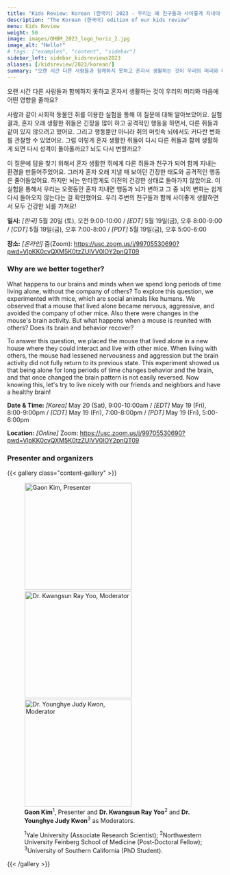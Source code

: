```yaml
---
title: "Kids Review: Korean (한국어) 2023 - 우리는 왜 친구들과 사이좋게 지내야 할까요?"
description: "The Korean (한국어) edition of our kids review"
menu: Kids Review
weight: 50
image: images/OHBM_2023_logo_horiz_2.jpg
image_alt: "Hello!"
# tags: ["examples", "content", "sidebar"]
sidebar_left: sidebar_kidsreviews2023
aliases: [/kidsreview/2023/korean/]
summary: "오랜 시간 다른 사람들과 함께하지 못하고 혼자서 생활하는 것이 우리의 머리와 마음에 어떤 영향을 줄까요? 사람과 같이 사회적 동물인 쥐를 이용한 실험을 통해 이 질문에 대해 알아보았어요. 실험 결과, 혼자 오래 생활한 쥐들은 긴장을 많이 하고 공격적인 행동을 하면서, 다른 쥐들과 같이 있지 않으려고 했어요. 그리고 행동뿐만 아니라 쥐의 머릿속 뇌에서도 커다란 변화를 관찰할 수 있었어요. 그럼 이렇게 혼자 생활한 쥐들이 다시 다른 쥐들과 함께 생활하게 되면 다시 성격이 돌아올까요? 뇌도 다시 변할까요?"
---
```


<!-- ## 우리는 왜 친구들과 사이좋게 지내야 할까요? -->

오랜 시간 다른 사람들과 함께하지 못하고 혼자서 생활하는 것이 우리의 머리와 마음에 어떤 영향을 줄까요?  
  
사람과 같이 사회적 동물인 쥐를 이용한 실험을 통해 이 질문에 대해 알아보았어요. 실험 결과, 혼자 오래 생활한 쥐들은 긴장을 많이 하고 공격적인 행동을 하면서, 다른 쥐들과 같이 있지 않으려고 했어요. 그리고 행동뿐만 아니라 쥐의 머릿속 뇌에서도 커다란 변화를 관찰할 수 있었어요. 그럼 이렇게 혼자 생활한 쥐들이 다시 다른 쥐들과 함께 생활하게 되면 다시 성격이 돌아올까요? 뇌도 다시 변할까요?  
  
이 질문에 답을 찾기 위해서 혼자 생활한 쥐에게 다른 쥐들과 친구가 되어 함께 지내는 환경을 만들어주었어요. 그러자 혼자 오래 지낼 때 보이던 긴장한 태도와 공격적인 행동은 줄어들었어요.  하지만 뇌는 안타깝게도 이전의 건강한 상태로 돌아가지 않았어요. 이 실험을 통해서 우리는 오랫동안 혼자 지내면 행동과 뇌가 변하고 그 중 뇌의 변화는 쉽게 다시 돌아오지 않는다는 걸 확인했어요. 우리 주변의 친구들과 함께 사이좋게 생활하면서 모두 건강한 뇌를 가져요!  
  
**일시:** *[한국]* 5월 20일 (토), 오전 9:00-10:00 / *[EDT]* 5월 19일(금), 오후 8:00-9:00 / *[CDT]* 5월 19일(금), 오후 7:00-8:00 / *[PDT]* 5월 19일(금), 오후 5:00-6:00  
  
**장소:** *[온라인]* 줌(Zoom): https://usc.zoom.us/j/99705530690?pwd=VlpKK0cvQXM5K0tzZUlVV0lOY2pnQT09

### Why are we better together?

What happens to our brains and minds when we spend long periods of time living alone, without the company of others?
To explore this question, we experimented with mice, which are social animals like humans. We observed that a mouse that lived alone became nervous, aggressive, and avoided the company of other mice. Also there were changes in the mouse's brain activity. But what happens when a mouse is reunited with others? Does its brain and behavior recover?  
  
To answer this question, we placed the mouse that lived alone in a new house where they could interact and live with other mice. When living with others, the mouse had lessened nervousness and aggression but the brain activity did not fully return to its previous state. This experiment showed us that being alone for long periods of time changes behavior and the brain, and that once changed the brain pattern is not easily reversed. Now knowing this, let's try to live nicely with our friends and neighbors and have a healthy brain!  
  
**Date & Time:** *[Korea]* May 20 (Sat), 9:00-10:00am / *[EDT]* May 19 (Fri), 8:00-9:00pm / *[CDT]* May 19 (Fri), 7:00-8:00pm / *[PDT]* May 19 (Fri), 5:00-6:00pm  
  
**Location:** *[Online]* Zoom: https://usc.zoom.us/j/99705530690?pwd=VlpKK0cvQXM5K0tzZUlVV0lOY2pnQT09

### Presenter and organizers

{{< gallery class="content-gallery" >}} 
    <figure> 
            <img style="margin: 0.1em 0.1em 0.1em 0.1em" src="/images/kidsreview_2023_korean/GaonKim.jpg" alt="Gaon Kim, Presenter" width="250">
            <img style="margin: 0.1em 0.1em 0.1em 0.1em" src="/images/kidsreview_2023_korean/Yoo.jpg" alt="Dr. Kwangsun Ray Yoo, Moderator" width="250">
            <img style="margin: 0.1em 0.1em 0.1em 0.1em" src="/images/kidsreview_2023_korean/Kwon.jpg" alt="Dr. Younghye Judy Kwon, Moderator" width="250">
        <figcaption>
            <b>Gaon Kim</b><sup>1</sup>, Presenter and <b>Dr. Kwangsun Ray Yoo</b><sup>2</sup> and  <b>Dr. Younghye Judy Kwon</b><sup>3</sup> as Moderators.
            <span style="font-size: 14px">
                <p><sup>1</sup>Yale University (Associate Research Scientist); <sup>2</sup>Northwestern University Feinberg School of Medicine (Post-Doctoral Fellow); <sup>3</sup>University of Southern California (PhD Student). </p>
            </span>
        </figcaption>
    </figure>
{{< /gallery >}}
